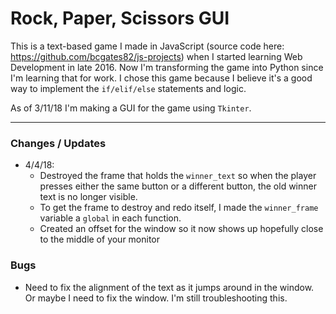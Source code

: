 # Rock, Paper, Scissors GUI

This is a text-based game I made in JavaScript (source code here: https://github.com/bcgates82/js-projects) when I started learning Web Development in late 2016. Now I'm transforming the game into Python since I'm learning that for work. I chose this game because I believe it's a good way to implement the `if/elif/else` statements and logic.
    
As of 3/11/18 I'm making a GUI for the game using `Tkinter`.

---

### Changes / Updates

* 4/4/18: 
   - Destroyed the frame that holds the `winner_text` so when the player presses either the same button or a different button, the old winner text is no longer visible.
   - To get the frame to destroy and redo itself, I made the `winner_frame` variable a `global` in each function.
   - Created an offset for the window so it now shows up hopefully close to the middle of your monitor



### Bugs

* Need to fix the alignment of the text as it jumps around in the window. Or maybe I need to fix the window. I'm still troubleshooting this. 






